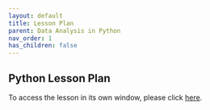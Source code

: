 ```yaml
---
layout: default
title: Lesson Plan
parent: Data Analysis in Python
nav_order: 1
has_children: false
---
```



## Python Lesson Plan

To access the lesson in its own window, please click [here](https://cu-boulder-crdds.github.io/data_bootcamp/python/Python_Data_Science.html). 
